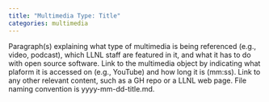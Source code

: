 ```yaml
---
title: "Multimedia Type: Title"
categories: multimedia
---
```


Paragraph(s) explaining what type of multimedia is being referenced (e.g., video, podcast), which LLNL staff are featured in it, and what it has to do with open source software. Link to the multimedia object by indicating what plaform it is accessed on (e.g., YouTube) and how long it is (mm:ss). Link to any other relevant content, such as a GH repo or a LLNL web page. File naming convention is yyyy-mm-dd-title.md.
